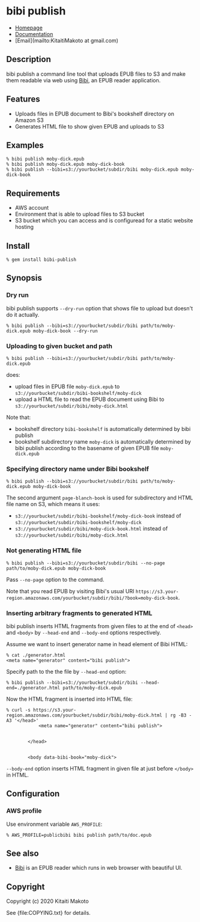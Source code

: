 # bibi publish

* [Homepage](https://rubygems.org/gems/bibi-publish)
* [Documentation](http://rubydoc.info/gems/bibi-publish/frames)
* [Email](mailto:KitaitiMakoto at gmail.com)

## Description

bibi publish a command line tool that uploads EPUB files to S3 and make them readable via web using [Bibi][], an EPUB reader application.

## Features

* Uploads files in EPUB document to Bibi's bookshelf directory on Amazon S3
* Generates HTML file to show given EPUB and uploads to S3

## Examples

    % bibi publish moby-dick.epub
    % bibi publish moby-dick.epub moby-dick-book
    % bibi publish --bibi=s3://yourbucket/subdir/bibi moby-dick.epub moby-dick-book

## Requirements

* AWS account
* Environment that is able to upload files to S3 bucket
* S3 bucket which you can access and is configuread for a static website hosting

## Install

    % gem install bibi-publish

## Synopsis

### Dry run

bibi publish supports `--dry-run` option that shows file to upload but doesn't do it actually.

    % bibi publish --bibi=s3://yourbucket/subdir/bibi path/to/moby-dick.epub moby-dick-book --dry-run

### Uploading to given bucket and path

    % bibi publish --bibi=s3://yourbucket/subdir/bibi path/to/moby-dick.epub

does:

* upload files in EPUB file `moby-dick.epub` to `s3://yourbucket/subdir/bibi-bookshelf/moby-dick`
* upload a HTML file to read the EPUB document using Bibi to `s3://yourbucket/subdir/bibi/moby-dick.html`

Note that:

* bookshelf directory `bibi-bookshelf` is automatically determined by bibi publish
* bookshelf subdirectory name `moby-dick` is automatically determined by bibi publish according to the basename of given EPUB file `moby-dick.epub`

### Specifying directory name under Bibi bookshelf

    % bibi publish --bibi=s3://yourbucket/subdir/bibi path/to/moby-dick.epub moby-dick-book

The second argument `page-blanch-book` is used for subdirectory and HTML file name on S3, which means it uses:

* `s3://yourbucket/subdir/bibi-bookshelf/moby-dick-book` instead of `s3://yourbucket/subdir/bibi-bookshelf/moby-dick`
* `s3://yourbucket/subdir/bibi/moby-dick-book.html` instead of `s3://yourbucket/subdir/bibi/moby-dick.html`

### Not generating HTML file

    % bibi publish --bibi=s3://yourbucket/subdir/bibi --no-page path/to/moby-dick.epub moby-dick-book

Pass `--no-page` option to the command.

Note that you read EPUB by visiting Bibi's usual URI `https://s3.your-region.amazonaws.com/yourbucket/subdir/bibi/?book=moby-dick-book`.

### Inserting arbitrary fragments to generated HTML

bibi publish inserts HTML fragments from given files to at the end of `<head>` and `<body>` by `--head-end` and `--body-end` options respectively.

Assume we want to insert generator name in head element of Bibi HTML:

    % cat ./generator.html
    <meta name="generator" content="bibi publish">

Specify path to the the file by `--head-end` option:

    % bibi publish --bibi=s3://yourbucket/subdir/bibi --head-end=./generator.html path/to/moby-dick.epub

Now the HTML fragment is inserted into HTML file:

    % curl -s https://s3.your-region.amazonaws.com/yourbucket/subdir/bibi/moby-dick.html | rg -B3 -A3 '</head>'
                <meta name="generator" content="bibi publish">
    
    
            </head>
    
    
            <body data-bibi-book="moby-dick">

`--body-end` option inserts HTML fragment in given file at just before `</body>` in HTML.

## Configuration



### AWS profile

Use environment variable `AWS_PROFILE`:

    % AWS_PROFILE=publicbibi bibi publish path/to/doc.epub

## See also

* [Bibi][] is an EPUB reader which runs in web browser with beautiful UI.

## Copyright

Copyright (c) 2020 Kitaiti Makoto

See {file:COPYING.txt} for details.

[Bibi]: https://github.com/satorumurmur/bibi
